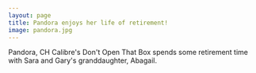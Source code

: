 ```yaml
---
layout: page
title: Pandora enjoys her life of retirement!
image: pandora.jpg
---
```


Pandora, CH Calibre's Don't Open That Box spends some retirement time with Sara and Gary's granddaughter, Abagail.
